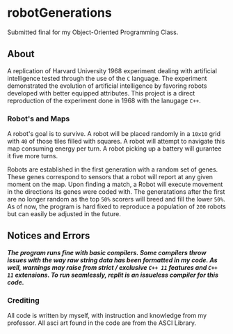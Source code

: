 # robotGenerations
Submitted final for my Object-Oriented Programming Class. 

## About
A replication of Harvard University 1968 experiment dealing with artificial intelligence tested through the use of the `C` language. The experiment demonstrated the evolution of artificial intelligence by favoring robots developed with better equipped attributes. This project is a direct reproduction of the experiment done in 1968 with the lanugage `C++`. 

### Robot's and Maps 
A robot's goal is to survive. A robot will be placed randomly in a `10x10` grid with `40` of those tiles filled with squares. A robot will attempt to navigate this map consuming energy per turn. A robot picking up a battery will gurantee it five more turns. 

Robots are established in the first generation with a random set of genes. These genes correspond to sensors that a robot will report at any given moment on the map. Upon finding a match, a Robot will execute movement in the directions its genes were coded with. The generatations after the first are no longer random as the top `50%` scorers will breed and fill the lower `50%`. As of now, the program is hard fixed to reproduce a population of `200` robots but can easily be adjusted in the future. 

## Notices and Errors
***The program runs fine with basic compilers. Some compilers throw issues with the way raw string data has been formatted in my code. As well, warnings may raise from strict / exclusive `C++ 11` features and `C++ 11` extensions. To run seamlessly, replit is an issueless compiler for this code.*** 

### Crediting
All code is written by myself, with instruction and knowledge from my professor. All asci art found in the code are from the ASCI Library. 
